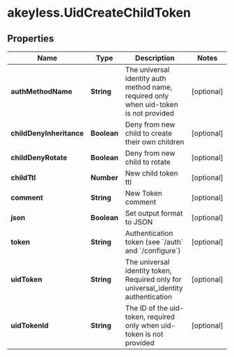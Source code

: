 # akeyless.UidCreateChildToken

## Properties

Name | Type | Description | Notes
------------ | ------------- | ------------- | -------------
**authMethodName** | **String** | The universal identity auth method name, required only when uid-token is not provided | [optional] 
**childDenyInheritance** | **Boolean** | Deny from new child to create their own children | [optional] 
**childDenyRotate** | **Boolean** | Deny from new child to rotate | [optional] 
**childTtl** | **Number** | New child token ttl | [optional] 
**comment** | **String** | New Token comment | [optional] 
**json** | **Boolean** | Set output format to JSON | [optional] 
**token** | **String** | Authentication token (see &#x60;/auth&#x60; and &#x60;/configure&#x60;) | [optional] 
**uidToken** | **String** | The universal identity token, Required only for universal_identity authentication | [optional] 
**uidTokenId** | **String** | The ID of the uid-token, required only when uid-token is not provided | [optional] 


